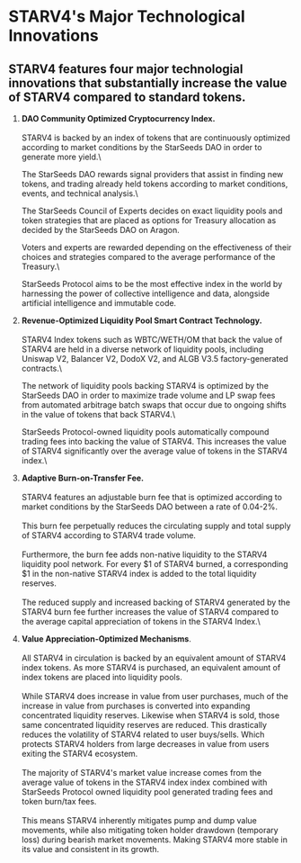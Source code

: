 # STARV4's Major Technological Innovations

## STARV4 features four major technologial innovations that substantially increase the value of STARV4 compared to standard tokens.

1.  **DAO Community Optimized Cryptocurrency Index.**\
    \
    STARV4 is backed by an index of tokens that are continuously optimized according to market conditions by the StarSeeds DAO in order to generate more yield.\


    The StarSeeds DAO rewards signal providers that assist in finding new tokens, and trading already held tokens according to market conditions, events, and technical analysis.\


    The StarSeeds Council of Experts decides on exact liquidity pools and token strategies that are placed as options for Treasury allocation as decided by the StarSeeds DAO on Aragon.

    Voters and experts are rewarded depending on the effectiveness of their choices and strategies compared to the average performance of the Treasury.\


    StarSeeds Protocol aims to be the most effective index in the world by harnessing the power of collective intelligence and data, alongside artificial intelligence and immutable code.
2.  **Revenue-Optimized Liquidity Pool Smart Contract Technology.** \
    \
    STARV4 Index tokens such as WBTC/WETH/OM that back the value of STARV4 are held in a diverse network of liquidity pools, including Uniswap V2, Balancer V2, DodoX V2, and ALGB V3.5 factory-generated contracts.\


    The network of liquidity pools backing STARV4 is optimized by the StarSeeds DAO in order to maximize trade volume and LP swap fees from automated arbitrage batch swaps that occur due to ongoing shifts in the value of tokens that back STARV4.\


    StarSeeds Protocol-owned liquidity pools automatically compound trading fees into backing the value of STARV4. This increases the value of STARV4 significantly over the average value of tokens in the STARV4 index.\

3. **Adaptive Burn-on-Transfer Fee.**\
   \
   STARV4 features an adjustable burn fee that is optimized according to market conditions by the StarSeeds DAO between a rate of 0.04-2%.\
   \
   This burn fee perpetually reduces the circulating supply and total supply of STARV4 according to STARV4 trade volume. \
   \
   Furthermore, the burn fee adds non-native liquidity to the STARV4 liquidity pool network. For every $1 of STARV4 burned, a corresponding $1 in the non-native STARV4 index is added to the total liquidity reserves.\
   \
   The reduced supply and increased backing of STARV4 generated by the STARV4 burn fee further increases the value of STARV4 compared to the average capital appreciation of tokens in the STARV4 Index.\

4. **Value Appreciation-Optimized Mechanisms**.\
   \
   All STARV4 in circulation is backed by an equivalent amount of STARV4 index tokens. As more STARV4 is purchased, an equivalent amount of index tokens are placed into liquidity pools.\
   \
   While STARV4 does increase in value from user purchases, much of the increase in value from purchases is converted into expanding concentrated liquidity reserves. Likewise when STARV4 is sold, those same concentrated liquidity reserves are reduced. This drastically reduces the volatility of STARV4 related to user buys/sells. Which protects STARV4 holders from large decreases in value from users exiting the STARV4 ecosystem.\
   \
   The majority of STARV4's market value increase comes from the average value of tokens in the STARV4 index index combined with StarSeeds Protocol owned liquidity pool generated trading fees and token burn/tax fees.\
   \
   This means STARV4 inherently mitigates pump and dump value movements, while also mitigating token holder drawdown (temporary loss) during bearish market movements. Making STARV4 more stable in its value and consistent in its growth.
